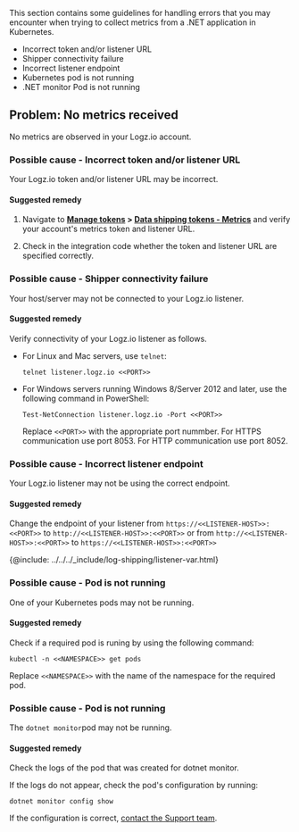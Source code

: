 This section contains some guidelines for handling errors that you may encounter when trying to collect metrics from a .NET application in Kubernetes.

* Incorrect token and/or listener URL
* Shipper connectivity failure
* Incorrect listener endpoint
* Kubernetes pod is not running
* .NET monitor Pod is not running


## Problem: No metrics received

No metrics are observed in your Logz.io account.

### Possible cause - Incorrect token and/or listener URL

Your Logz.io token and/or listener URL may be incorrect.

#### Suggested remedy


1. Navigate to  **[Manage tokens](https://app.logz.io/#/dashboard/settings/manage-tokens/shared) > [Data shipping tokens - Metrics](https://app.logz.io/#/dashboard/settings/manage-tokens/data-shipping?product=metrics)** and verify your account's metrics token and listener URL.

2. Check in the integration code whether the token and listener URL are specified correctly.

### Possible cause - Shipper connectivity failure

Your host/server may not be connected to your Logz.io listener.


#### Suggested remedy


Verify connectivity of your Logz.io listener as follows.

* For Linux and Mac servers, use `telnet`:

  ```shell
  telnet listener.logz.io <<PORT>>
  ```


* For Windows servers running Windows 8/Server 2012 and later, use the following command in PowerShell:

  ```shell
  Test-NetConnection listener.logz.io -Port <<PORT>>
  ```

  Replace `<<PORT>>` with the appropriate port nummber. For HTTPS communication use port 8053. For HTTP communication use port 8052.


### Possible cause - Incorrect listener endpoint

Your Logz.io listener may not be using the correct endpoint.

#### Suggested remedy


Change the endpoint of your listener from `https://<<LISTENER-HOST>>:<<PORT>>` to `http://<<LISTENER-HOST>>:<<PORT>>` or from `http://<<LISTENER-HOST>>:<<PORT>>` to `https://<<LISTENER-HOST>>:<<PORT>>`


{@include: ../../../_include/log-shipping/listener-var.html}



### Possible cause - Pod is not running

One of your Kubernetes pods may not be running.

#### Suggested remedy


Check if a required pod is runing by using the following command:

```shell
kubectl -n <<NAMESPACE>> get pods
```

Replace `<<NAMESPACE>>` with the name of the namespace for the required pod.

### Possible cause - Pod is not running

The `dotnet monitor`pod may not be running.

#### Suggested remedy


Check the logs of the pod that was created for dotnet monitor.

If the logs do not appear, check the pod's configuration by running:

```shell
dotnet monitor config show
```

If the configuration is correct, <a class="intercom-launch" href="mailto:help@logz.io">contact the Support team</a>.


